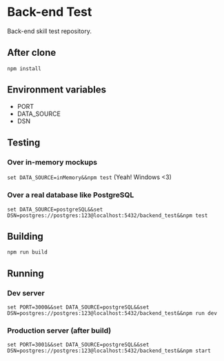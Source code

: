 # Back-end Test
Back-end skill test repository.

## After clone
`npm install`

## Environment variables
* PORT
* DATA_SOURCE
* DSN

## Testing

### Over in-memory mockups
`set DATA_SOURCE=inMemory&&npm test` (Yeah! Windows <3)

### Over a real database like PostgreSQL
`set DATA_SOURCE=postgreSQL&&set DSN=postgres://postgres:123@localhost:5432/backend_test&&npm test`

## Building

`npm run build`

## Running

### Dev server
`set PORT=3000&&set DATA_SOURCE=postgreSQL&&set DSN=postgres://postgres:123@localhost:5432/backend_test&&npm run dev`

### Production server (after build)
`set PORT=3001&&set DATA_SOURCE=postgreSQL&&set DSN=postgres://postgres:123@localhost:5432/backend_test&&npm start`
